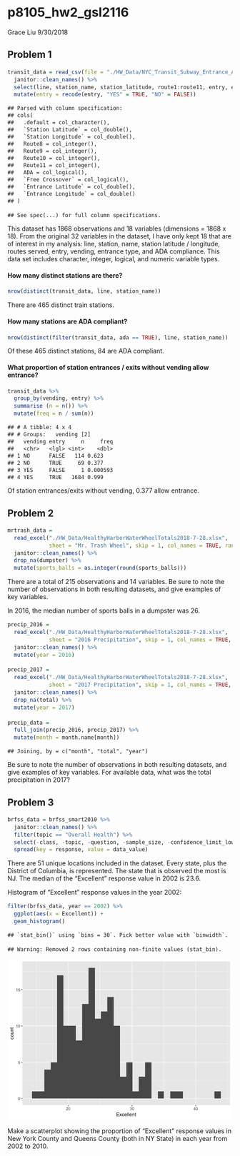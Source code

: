 p8105\_hw2\_gsl2116
================
Grace Liu
9/30/2018

Problem 1
---------

``` r
transit_data = read_csv(file = "./HW_Data/NYC_Transit_Subway_Entrance_And_Exit_Data.csv") %>% 
  janitor::clean_names() %>% 
  select(line, station_name, station_latitude, route1:route11, entry, entrance_type, vending, ada) %>% 
  mutate(entry = recode(entry, "YES" = TRUE, "NO" = FALSE))
```

    ## Parsed with column specification:
    ## cols(
    ##   .default = col_character(),
    ##   `Station Latitude` = col_double(),
    ##   `Station Longitude` = col_double(),
    ##   Route8 = col_integer(),
    ##   Route9 = col_integer(),
    ##   Route10 = col_integer(),
    ##   Route11 = col_integer(),
    ##   ADA = col_logical(),
    ##   `Free Crossover` = col_logical(),
    ##   `Entrance Latitude` = col_double(),
    ##   `Entrance Longitude` = col_double()
    ## )

    ## See spec(...) for full column specifications.

This dataset has 1868 observations and 18 variables (dimensions = 1868 x 18). From the original 32 variables in the dataset, I have only kept 18 that are of interest in my analysis: line, station, name, station latitude / longitude, routes served, entry, vending, entrance type, and ADA compliance. This data set includes character, integer, logical, and numeric variable types.

#### How many distinct stations are there?

``` r
nrow(distinct(transit_data, line, station_name))
```

There are 465 distinct train stations.

#### How many stations are ADA compliant?

``` r
nrow(distinct(filter(transit_data, ada == TRUE), line, station_name))
```

Of these 465 distinct stations, 84 are ADA compliant.

#### What proportion of station entrances / exits without vending allow entrance?

``` r
transit_data %>%
  group_by(vending, entry) %>%
  summarise (n = n()) %>%
  mutate(freq = n / sum(n))
```

    ## # A tibble: 4 x 4
    ## # Groups:   vending [2]
    ##   vending entry     n     freq
    ##   <chr>   <lgl> <int>    <dbl>
    ## 1 NO      FALSE   114 0.623   
    ## 2 NO      TRUE     69 0.377   
    ## 3 YES     FALSE     1 0.000593
    ## 4 YES     TRUE   1684 0.999

Of station entrances/exits without vending, 0.377 allow entrance.

Problem 2
---------

``` r
mrtrash_data =
  read_excel("./HW_Data/HealthyHarborWaterWheelTotals2018-7-28.xlsx",
             sheet = "Mr. Trash Wheel", skip = 1, col_names = TRUE, range = "A2:N256") %>% 
  janitor::clean_names() %>% 
  drop_na(dumpster) %>% 
  mutate(sports_balls = as.integer(round(sports_balls)))
```

There are a total of 215 observations and 14 variables. Be sure to note the number of observations in both resulting datasets, and give examples of key variables.

In 2016, the median number of sports balls in a dumpster was 26.

``` r
precip_2016 =
  read_excel("./HW_Data/HealthyHarborWaterWheelTotals2018-7-28.xlsx",
             sheet = "2016 Precipitation", skip = 1, col_names = TRUE, range = "A2:B14") %>% 
  janitor::clean_names() %>% 
  mutate(year = 2016)

precip_2017 =
  read_excel("./HW_Data/HealthyHarborWaterWheelTotals2018-7-28.xlsx",
             sheet = "2017 Precipitation", skip = 1, col_names = TRUE, range = "A2:B14") %>%
  janitor::clean_names() %>% 
  drop_na(total) %>% 
  mutate(year = 2017)

precip_data =
  full_join(precip_2016, precip_2017) %>% 
  mutate(month = month.name[month])
```

    ## Joining, by = c("month", "total", "year")

Be sure to note the number of observations in both resulting datasets, and give examples of key variables. For available data, what was the total precipitation in 2017?

Problem 3
---------

``` r
brfss_data = brfss_smart2010 %>% 
  janitor::clean_names() %>% 
  filter(topic == "Overall Health") %>% 
  select(-class, -topic, -question, -sample_size, -confidence_limit_low:-geo_location) %>% 
  spread(key = response, value = data_value)
```

There are 51 unique locations included in the dataset. Every state, plus the District of Columbia, is represented. The state that is observed the most is NJ. The median of the “Excellent” response value in 2002 is 23.6.

Histogram of “Excellent” response values in the year 2002:

``` r
filter(brfss_data, year == 2002) %>% 
  ggplot(aes(x = Excellent)) +
  geom_histogram()
```

    ## `stat_bin()` using `bins = 30`. Pick better value with `binwidth`.

    ## Warning: Removed 2 rows containing non-finite values (stat_bin).

![](p8105_hw2_gsl2116_files/figure-markdown_github/unnamed-chunk-1-1.png)

Make a scatterplot showing the proportion of “Excellent” response values in New York County and Queens County (both in NY State) in each year from 2002 to 2010.
